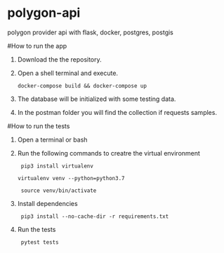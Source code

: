 # polygon-api
polygon provider api with flask, docker, postgres, postgis 

#How to run the app

1) Download the the repository.  
2) Open a shell terminal and execute.
    
    ``docker-compose build && docker-compose up ``
    
3) The database will be initialized with some testing data.
 
4) In the postman folder you will find the collection if requests samples.

#How to run the tests
1)  Open a terminal or bash

2) Run the following commands to creatre the virtual environment
 
    `` pip3 install virtualenv``
    
    `` virtualenv venv --python=python3.7 ``
 
    `` source venv/bin/activate``
     
3) Install dependencies
 
    `` pip3 install --no-cache-dir -r requirements.txt``
    
4) Run the tests

    `` pytest tests``